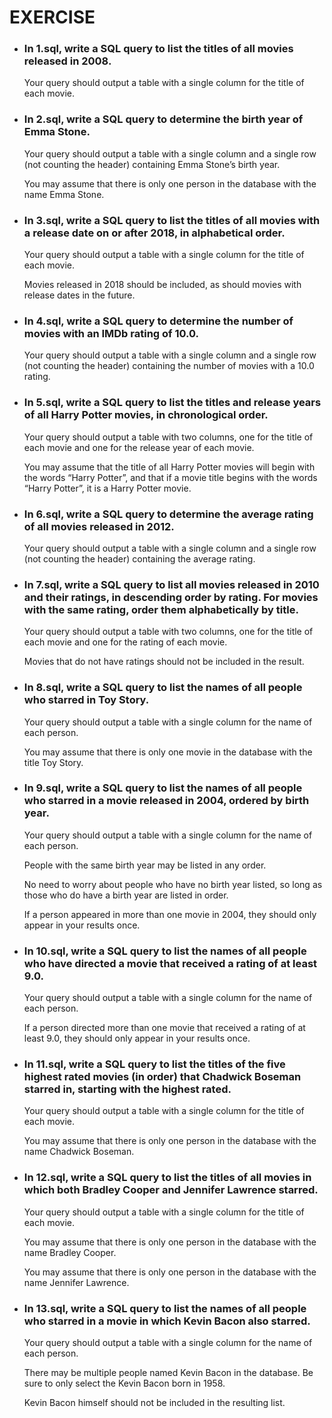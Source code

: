 # EXERCISE
- ### In 1.sql, write a SQL query to list the titles of all movies released in 2008.

    Your query should output a table with a single column for the title of each movie.

- ### In 2.sql, write a SQL query to determine the birth year of Emma Stone.

  Your query should output a table with a single column and a single row (not counting the header) containing Emma Stone’s birth year.

  You may assume that there is only one person in the database with the name Emma Stone.

- ### In 3.sql, write a SQL query to list the titles of all movies with a release date on or after 2018, in alphabetical order.

  Your query should output a table with a single column for the title of each movie.

  Movies released in 2018 should be included, as should movies with release dates in the future.

- ### In 4.sql, write a SQL query to determine the number of movies with an IMDb rating of 10.0.

  Your query should output a table with a single column and a single row (not counting the header) containing the number of movies with a 10.0 rating.

- ### In 5.sql, write a SQL query to list the titles and release years of all Harry Potter movies, in chronological order.

  Your query should output a table with two columns, one for the title of each movie and one for the release year of each movie.

  You may assume that the title of all Harry Potter movies will begin with the words “Harry Potter”, and that if a movie title begins with the words “Harry Potter”, it is a Harry Potter movie.

- ### In 6.sql, write a SQL query to determine the average rating of all movies released in 2012.

  Your query should output a table with a single column and a single row (not counting the header) containing the average rating.

- ### In 7.sql, write a SQL query to list all movies released in 2010 and their ratings, in descending order by rating. For movies with the same rating, order them alphabetically by title.

  Your query should output a table with two columns, one for the title of each movie and one for the rating of each movie.

  Movies that do not have ratings should not be included in the result.

- ### In 8.sql, write a SQL query to list the names of all people who starred in Toy Story.

  Your query should output a table with a single column for the name of each person.

  You may assume that there is only one movie in the database with the title Toy Story.

- ### In 9.sql, write a SQL query to list the names of all people who starred in a movie released in 2004, ordered by birth year.

  Your query should output a table with a single column for the name of each person.

  People with the same birth year may be listed in any order.

  No need to worry about people who have no birth year listed, so long as those who do have a birth year are listed in order.

  If a person appeared in more than one movie in 2004, they should only appear in your results once.

- ### In 10.sql, write a SQL query to list the names of all people who have directed a movie that received a rating of at least 9.0.

  Your query should output a table with a single column for the name of each person.

  If a person directed more than one movie that received a rating of at least 9.0, they should only appear in your results once.

- ### In 11.sql, write a SQL query to list the titles of the five highest rated movies (in order) that Chadwick Boseman starred in, starting with the highest rated.

  Your query should output a table with a single column for the title of each movie.

  You may assume that there is only one person in the database with the name Chadwick Boseman.

- ### In 12.sql, write a SQL query to list the titles of all movies in which both Bradley Cooper and Jennifer Lawrence starred.

  Your query should output a table with a single column for the title of each movie.

  You may assume that there is only one person in the database with the name Bradley Cooper.

  You may assume that there is only one person in the database with the name Jennifer Lawrence.

- ### In 13.sql, write a SQL query to list the names of all people who starred in a movie in which Kevin Bacon also starred.

  Your query should output a table with a single column for the name of each person.

  There may be multiple people named Kevin Bacon in the database. Be sure to only select the Kevin Bacon born in 1958.

  Kevin Bacon himself should not be included in the resulting list.
